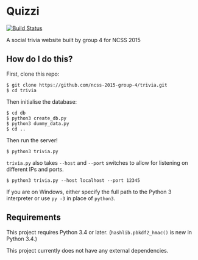 # Quizzi 
[![Build Status](https://travis-ci.org/ncss-2015-group-4/trivia.svg?branch=master)](https://travis-ci.org/ncss-2015-group-4/trivia)

A social trivia website built by group 4 for NCSS 2015

## How do I do this?
First, clone this repo:
```
$ git clone https://github.com/ncss-2015-group-4/trivia.git
$ cd trivia
```

Then initialise the database:
```
$ cd db
$ python3 create_db.py
$ python3 dummy_data.py
$ cd ..
```

Then run the server!
```
$ python3 trivia.py
```

`trivia.py` also takes `--host` and `--port` switches to allow for listening on different IPs and ports.
```
$ python3 trivia.py --host localhost --port 12345
```

If you are on Windows, either specify the full path to the Python 3 interpreter or use `py -3` in place of `python3`.

## Requirements
This project requires Python 3.4 or later. (`hashlib.pbkdf2_hmac()` is new in Python 3.4.)

This project currently does not have any external dependencies.
